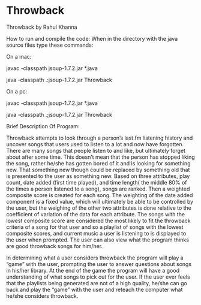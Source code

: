 Throwback
=========

Throwback by Rahul Khanna

How to run and compile the code: When in the directory with the java source files type these commands:

On a mac:

javac -classpath jsoup-1.7.2.jar *.java

java -classpath .:jsoup-1.7.2.jar Throwback

On a pc:

javac -classpath jsoup-1.7.2.jar *.java

java -classpath .;jsoup-1.7.2.jar Throwback

Brief Description Of Program:

Throwback attempts to look through a person’s last.fm listening history and uncover songs that users used to listen to a lot and now have forgotten. There are many songs that people listen to and like, but ultimately forget about after some time. This doesn’t mean that the person has stopped liking the song, rather he/she has gotten bored of it and is looking for something new. That something new though could be replaced by something old that is presented to the user as something new. Based on three attributes, play count, date added (first time played), and time length( the middle 80% of the times a person listened to a song), songs are ranked. Then a weighted composite score is created for each song. The weighting of the date added component is a fixed value, which will ultimately be able to be controlled by the user, but the weighing of the other two attributes is done relative to the coefficient of variation of the data for each attribute. The songs with the lowest composite score are considered the most likely to fit the throwback criteria of a song for that user and so a playlist of songs with the lowest composite scores, and current music a user is listening to is displayed to the user when prompted. The user can also view what the program thinks are good throwback songs for him/her.

In determining what a user considers throwback the program will play a “game” with the user, prompting the user to answer questions about songs in his/her library. At the end of the game the program will have a good understanding of what songs to pick out for the user. If the user ever feels that the playlists being generated are not of a high quality, he/she can go back and play the “game” with the user and reteach the computer what he/she considers throwback.
